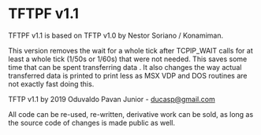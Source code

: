 # TFTPF v1.1

TFTPF v1.1 is based on TFTP v1.0 by Nestor Soriano / Konamiman.

This version removes the wait for a whole tick after TCPIP_WAIT calls
for at least a whole tick (1/50s or 1/60s) that were not needed. This 
saves some time that can be spent transferring data . 
It also changes the way actual transferred data is printed to print less
as MSX VDP and DOS routines are not exactly fast doing this.
		   
TFTP v1.1 by 2019 Oduvaldo Pavan Junior - ducasp@gmail.com

All code can be re-used, re-written, derivative work can be sold, as long as the source code of changes is made public as well.

